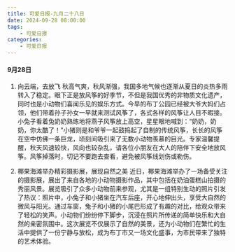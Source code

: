 ```yaml
---
title: 可爱日报-九月二十八日
date: 2024-09-28 08:00:00
tags:
    - 可爱日报
categories:
    - 可爱日报
---
```

#### 9月28日
1. 向云端，去放飞
秋高气爽，秋风渐强，我国多地气候也逐渐从夏日的炎热多雨转入了稳定。眼下正是放风筝的好季节，不但是我国优秀的非物质文化遗产，同时也是小动物们喜闻乐见的娱乐方式。今早的布丁公园已经被大爷大妈们占领，他们带着孙子孙女一早就来测试风筝了，各式各样的风筝让人目不暇接。小兔子看着兔奶奶熟练地将燕子风筝放上高空，星星眼地喊到：“奶奶，奶奶，你太酷了！”小猪则是和爷爷一起鼓捣起了自制的传统风筝，长长的风筝在空中仿佛一条巨龙，顷刻间吸引来了无数小动物羡慕的目光。专家温馨提醒，秋天风速较快，风向也较杂乱，请各位小朋友在大人的陪伴下安全地放风筝。风筝掉落时，切记不要跑去查看，避免被风筝线划伤或勒伤。
	
2. 椰果海滩举办精彩摄影展，展现自然之美
近日，椰果海滩举办了一场备受关注的摄影展，展出了来自各地的小动物摄影作品，其中包括在奶油蛋糕山拍摄的秀丽风景。展览吸引了众多小动物前来参观，尤其是一组特别生动的照片引发了热议：照片中，小兔子和小猪坐在汽车后座，开心地伸出头，享受大自然的微风与阳光。通过车窗，兔子和小猪的小尾巴形成了有趣的对比，给观众带来了轻松的笑声。小动物们纷纷停下脚步，沉浸在照片所传递的简单快乐和大自然的亲密氛围中。这次展览不仅展示了自然的美景，还为小动物们在繁忙的生活中提供了一份宁静与放松，成为布丁市又一场文化盛事，为市民带来了独特的艺术体验。
